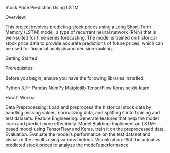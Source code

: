 Stock Price Prediction Using LSTM

Overview:

This project involves predicting stock prices using a Long Short-Term Memory (LSTM) model, a type of recurrent neural network (RNN) that is well-suited for time series forecasting. 
The model is trained on historical stock price data to provide accurate predictions of future prices, which can be used for financial analysis and decision-making.

Getting Started

Prerequisites:

Before you begin, ensure you have the following libraries installed:

Python 3.7+
Pandas
NumPy
Matplotlib
TensorFlow
Keras
scikit-learn

How It Works:

Data Preprocessing: Load and preprocess the historical stock data by handling missing values, normalizing data, and splitting it into training and test datasets.
Feature Engineering: Generate features that help the model learn and predict more effectively.
Model Building: Implement an LSTM-based model using TensorFlow and Keras, train it on the preprocessed data.
Evaluation: Evaluate the model’s performance on the test dataset and visualize the results using various metrics.
Visualization: Plot the actual vs. predicted stock prices to analyze the model’s performance.
